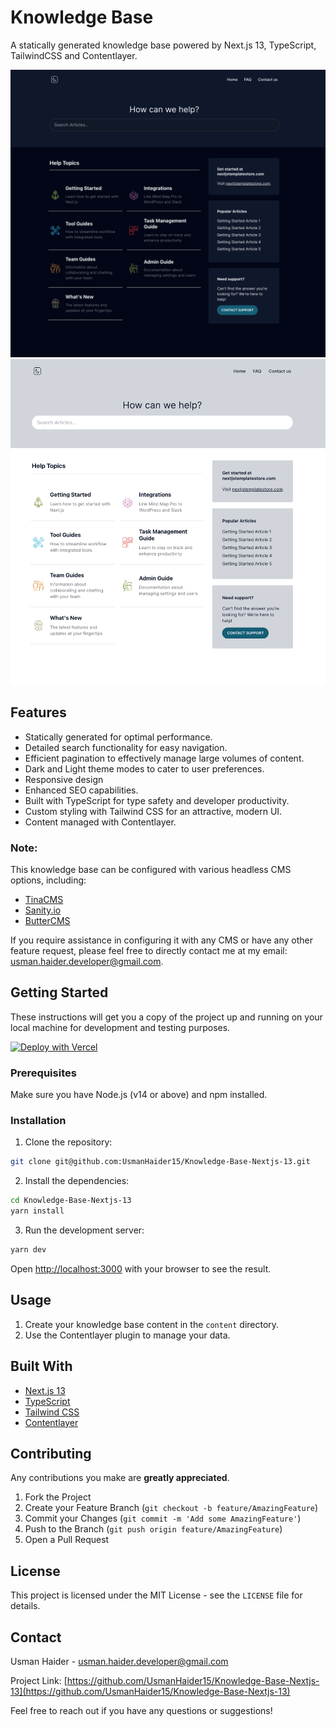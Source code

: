# Knowledge Base

A statically generated knowledge base powered by Next.js 13, TypeScript, TailwindCSS and Contentlayer.

![knowledge base screenshot](screenshots/knowledge-base-dark.png)
![knowledge base screenshot](screenshots/knowledge-base-light.png)

## Features

- Statically generated for optimal performance.
- Detailed search functionality for easy navigation.
- Efficient pagination to effectively manage large volumes of content.
- Dark and Light theme modes to cater to user preferences.
- Responsive design
- Enhanced SEO capabilities.
- Built with TypeScript for type safety and developer productivity.
- Custom styling with Tailwind CSS for an attractive, modern UI.
- Content managed with Contentlayer.

### Note:
This knowledge base can be configured with various headless CMS options, including:

- [TinaCMS](https://tina.io/)
- [Sanity.io](https://www.sanity.io/)
- [ButterCMS](https://buttercms.com/)

If you require assistance in configuring it with any CMS or have any other feature request, please feel free to directly contact me at my email: [usman.haider.developer@gmail.com](mailto:usman.haider.developer@gmail.com).


## Getting Started

These instructions will get you a copy of the project up and running on your local machine for development and testing purposes.

[![Deploy with Vercel](https://vercel.com/button)](https://vercel.com/new/clone?repository-url=https%3A%2F%2Fgithub.com%2FUsmanHaider15%2FKnowledge-Base-Nextjs-13)

### Prerequisites

Make sure you have Node.js (v14 or above) and npm installed.

### Installation

1. Clone the repository:

```bash
git clone git@github.com:UsmanHaider15/Knowledge-Base-Nextjs-13.git
```

2. Install the dependencies:

```bash
cd Knowledge-Base-Nextjs-13
yarn install
```

3. Run the development server:

```bash
yarn dev
```

Open [http://localhost:3000](http://localhost:3000) with your browser to see the result.

## Usage

1. Create your knowledge base content in the `content` directory.
2. Use the Contentlayer plugin to manage your data.

## Built With

- [Next.js 13](https://nextjs.org/)
- [TypeScript](https://www.typescriptlang.org/)
- [Tailwind CSS](https://tailwindcss.com/)
- [Contentlayer](https://github.com/contentlayerdev/contentlayer)

## Contributing

Any contributions you make are **greatly appreciated**.

1. Fork the Project
2. Create your Feature Branch (`git checkout -b feature/AmazingFeature`)
3. Commit your Changes (`git commit -m 'Add some AmazingFeature'`)
4. Push to the Branch (`git push origin feature/AmazingFeature`)
5. Open a Pull Request

## License

This project is licensed under the MIT License - see the `LICENSE` file for details.

## Contact

Usman Haider - usman.haider.developer@gmail.com

Project Link: [https://github.com/UsmanHaider15/Knowledge-Base-Nextjs-13](https://github.com/UsmanHaider15/Knowledge-Base-Nextjs-13)

Feel free to reach out if you have any questions or suggestions!
